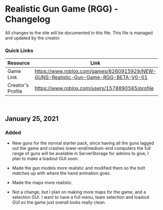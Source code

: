 # Realistic Gun Game (RGG) - Changelog
All changes to the site will be documented in this file.
This file is managed and updated by the creator.
### Quick Links
Resource | Link
------------ | -------------
Game Link | https://www.roblox.com/games/6260915929/NEW-GUNS-Realistic-Gun-Game-RGG-BETA-V0-01
Creator's Profile | https://www.roblox.com/users/1578890565/profile
<br/>

## January 25, 2021

### Added

- New guns for the normal starter pack, since having all the guns lagged out the game and crashes lower-end/medium-end computers the full range of guns will be available in ServerStorage for admins to give, I plan to make a loadout GUI soon.

- Made the gun models more realistic and modified them so the bolt matches up with where the hand animation goes.

- Made the maps more realistic.

- Not a change, but I plan on making more maps for the game, and a selection GUI. I want to have a full menu, team selection and loadout GUI so the game just overall looks really clean.

